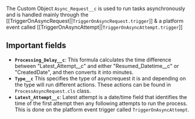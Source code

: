 The Custom Object `Async_Request__c` is used to run tasks asynchronously and is handled mainly through the [[TriggerOnAsyncRequest||`TriggerOnAsyncRequest.trigger`]] & a platform event called [[TriggerOnAsyncAttempt||`TriggerOnAsyncAttempt.trigger`]]
## Important fields
- **`Processing_Delay__c`**: This formula calculates the time difference between "Latest_Attempt__c" and either "Resumed_Datetime__c" or "CreatedDate", and then converts it into minutes.
- **`Type__c`** This specifies the type of asyncrequest it is and depending on the type will run different actions. These actions can be found in `ProcessAsyncRequest.cls` class.
- **`Latest_Attempt__c`**: Latest attempt is a date/time field that identifies the time of the first attempt then any following attempts to run the process. This is done on the platform event trigger called `TriggerOnAsyncAttempt`. 